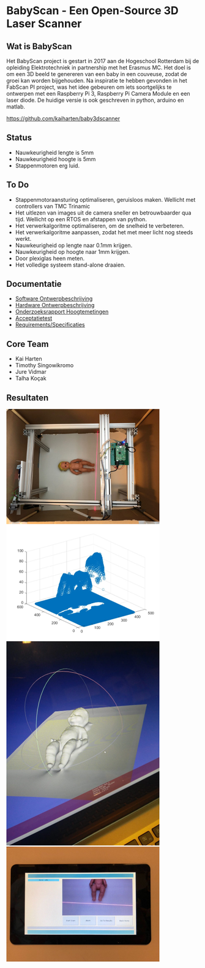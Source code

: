 # BabyScan  - Een Open-Source 3D Laser Scanner

## Wat is BabyScan

Het BabyScan project is gestart in 2017 aan de Hogeschool Rotterdam bij de opleiding Elektrotechniek in partnership met het Erasmus MC. Het doel is om een 3D beeld te genereren van een baby in een couveuse, zodat de groei kan worden bijgehouden. Na inspiratie te hebben gevonden in het FabScan PI project, was het idee gebeuren om iets soortgelijks te ontwerpen met een Raspberry Pi 3, Raspberry Pi Camera Module en een laser diode. De huidige versie is ook geschreven in python, arduino en matlab.

https://github.com/kaiharten/baby3dscanner

## Status
* Nauwkeurigheid lengte is 5mm
* Nauwkeurigheid hoogte is 5mm
* Stappenmotoren erg luid.

## To Do
* Stappenmotoraansturing optimaliseren, geruisloos maken. Wellicht met controllers van TMC Trinamic
* Het uitlezen van images uit de camera sneller en betrouwbaarder qua tijd. Wellicht op een RTOS en afstappen van python.
* Het verwerkalgoritme optimaliseren, om de snelheid te verbeteren. 
* Het verwerkalgoritme aanpassen, zodat het met meer licht nog steeds werkt.
* Nauwkeurigheid op lengte naar 0.1mm krijgen.
* Nauwkeurigheid op hoogte naar 1mm krijgen.
* Door plexiglas heen meten.
* Het volledige systeem stand-alone draaien.

## Documentatie
* [Software Ontwerpbeschrijving](https://github.com/kaiharten/baby3dscanner/blob/master/docs/software_ontwerpbeschrijving.pdf)
* [Hardware Ontwerpbeschrijving](https://github.com/kaiharten/baby3dscanner/blob/master/docs/hardware_ontwerpbeschrijving.pdf)
* [Onderzoeksrapport Hoogtemetingen](https://github.com/kaiharten/baby3dscanner/blob/master/docs/onderzoeksrapport_hoogtemetingen.pdf)
* [Acceptatietest](https://github.com/kaiharten/baby3dscanner/blob/master/docs/acceptatietest.pdf)
* [Requirements/Specificaties](https://github.com/kaiharten/baby3dscanner/blob/master/docs/specificaties_requirements.pdf)

## Core Team
* Kai Harten
* Timothy Singowikromo
* Jure Vidmar
* Talha Koçak

## Resultaten
<img src="docs/img/total_system.jpeg" width=400>
<img src="docs/img/3d_plot.jpeg" width=400>
<img src="docs/img/3d_scan.jpeg" width=400>
<img src="docs/img/user_screen.jpeg" width=400>




